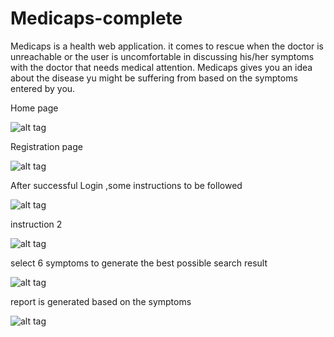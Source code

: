# Medicaps-complete
Medicaps is a health web application. it comes to rescue when the doctor is unreachable or the user is uncomfortable in discussing his/her symptoms with the doctor that needs medical attention. Medicaps gives you an idea about the disease yu might be suffering from based on the symptoms entered by you.

Home page

![alt tag](http://imgur.com/g28hRQN.png)

Registration page

![alt tag](http://imgur.com/asWusnt.png)

After successful Login ,some instructions to be followed

![alt tag](http://imgur.com/ooZEjvB.png)

instruction 2

![alt tag](http://imgur.com/IdL79wq.png)

select 6 symptoms to generate the best possible search result

![alt tag](http://imgur.com/l2zvCrh.png)

report is generated based on the symptoms

![alt tag](http://imgur.com/iqtAmjO.png)

